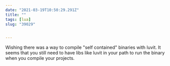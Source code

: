 ```yaml
---
date: "2021-03-19T10:50:29.291Z"
title: ""
tags: [lua]
slug: "39029"


---
```

Wishing there was a way to compile "self contained" binaries with luvit. It seems that you still need to have libs like luvit in your path to run the binary when you compile your projects.